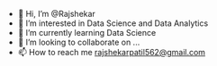 - 👋 Hi, I’m @Rajshekar
- 👀 I’m interested in Data Science and Data Analytics 
- 🌱 I’m currently learning Data Science
- 💞️ I’m looking to collaborate on ...
- 📫 How to reach me rajshekarpatil562@gmail.com

<!---
rajul23/rajul23 is a ✨ special ✨ repository because its `README.md` (this file) appears on your GitHub profile.
You can click the Preview link to take a look at your changes.
--->
